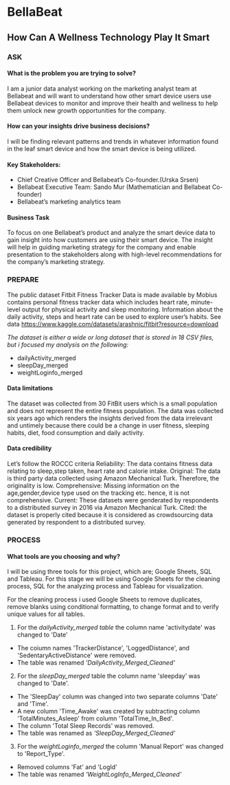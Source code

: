 # BellaBeat
## How Can A Wellness Technology Play It Smart

### ASK
#### What is the problem you are trying to solve? 
I am a junior data analyst working on the marketing analyst team at Bellabeat and will want to understand how other smart device users use Bellabeat devices to monitor and improve 
 their health and wellness to help them unlock new growth opportunities for the  company.

#### How can your insights drive business decisions?
I will be finding relevant patterns and trends in whatever information found in the leaf smart device and how the smart device is being utilized.

#### Key Stakeholders:
+ Chief Creative Officer and Bellabeat’s Co-founder.(Urska Srsen)
+ Bellabeat Executive Team: Sando Mur (Mathematician and Bellabeat Co-founder)
+ Bellabeat’s marketing analytics team

#### Business Task
To focus on one Bellabeat’s product and analyze the smart device data  to gain insight into how customers are using their smart device. The insight will help in guiding marketing strategy for the company and enable presentation to the stakeholders along with high-level recommendations for the company’s marketing strategy.

### PREPARE
The public dataset  Fitbit Fitness Tracker Data is made available by Mobius contains personal fitness tracker data which includes heart rate, minute-level output for physical activity and sleep monitoring. Information about the daily activity, steps and heart rate can be used to explore user’s habits. 
See data https://www.kaggle.com/datasets/arashnic/fitbit?resource=download 

*The dataset is either a wide or long dataset that is stored in 18 CSV files, but i focused my analysis on the following:*
+ dailyActivity_merged
+ sleepDay_merged
+ weightLoginfo_merged

#### Data limitations
The dataset was collected from 30 FitBit users which is a small population and does not represent the entire fitness population. The data was collected six years ago which renders the insights derived from the data irrelevant and untimely because there could be a change in user fitness, sleeping habits, diet, food consumption and daily activity.

#### Data credibility
Let’s follow the ROCCC criteria
Reliability: The data contains fitness data relating to sleep,step taken, heart rate and calorie intake.
Original: The data is third party data collected using Amazon Mechanical Turk. Therefore, the originality is low.
Comprehensive: Missing information on the age,gender,device type used on the tracking etc. hence, it is not comprehensive.
Current: These datasets were genderated by respondents to a distributed survey in 2016 via Amazon Mechanical Turk.
Cited: the dataset is properly cited because it is considered as crowdsourcing data generated by respondent to a distributed survey.

### PROCESS
#### What tools are you choosing and why?
I will be using three tools for this project, which are; Google Sheets, SQL and Tableau. For this stage we will be using Google Sheets for the cleaning process, SQL for the analyzing process and Tableau for visualization.

For the cleaning process i used Google Sheets to remove duplicates, remove blanks using conditional formatting, to change format and to verify unique values for all tables.
1.  For the *dailyActivity_merged table* the column name 'activitydate' was changed to 'Date'
   + The coiumn names 'TrackerDistance', 'LoggedDistance', and 'SedentaryActiveDistance' were removed.
   + The table was renamed *'DailyActivity_Merged_Cleaned'*

2.  For the *sleepDay_merged* table the column name 'sleepday' was changed to 'Date'.
   + The 'SleepDay' column was changed into two separate columns 'Date' and 'Time'.
   + A new column 'Time_Awake' was created by subtracting column 'TotalMinutes_Asleep' from column 'TotalTime_In_Bed'.
   + The column 'Total Sleep Records' was removed.
   + The table was renamed as *'SleepDay_Merged_Cleaned'*

3.  For the *weightLoginfo_merged*  the column 'Manual Report' was changed to 'Report_Type'.
   + Removed columns 'Fat' and 'LogId'
   + The table was renamed *'WeightLogInfo_Merged_Cleaned'* 

